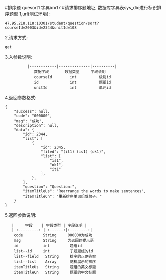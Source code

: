 #排序题  quesort1 字典id=17
#请求排序题地址, 数据库字典表sys_dic进行标识排序题型
1,url(测试环境): 

    47.95.218.118:10301/student/question/sort?courseId=2003&id=2344&unitId=108
    
2,请求方式: 

    get
    
3,入参数说明:

              |------------|--------------|----------|
                 数据字段       数据类型     字段说明
                 courseId        int          级别id
                 id              int          题组id
                 unitId          int          单元id
4,返回参数格式:

```
{
    "success": null,
    "code": "000000",
    "msg": "成功",
    "description": null,
    "data": {
        "id": 2344,
        "list": [
            {
                "id": 2345,
                "filed": "(it1) (is1) (ok1)",
                "list": [
                    "is1",
                    "ok1",
                    "it1"
                ],
            },
        ],
        "question": "Question:",
        "itemTitleUs": "Rearrange the words to make sentences",
        "itemTitleCn": "重新排序单词组成句子。"
    }
}
```
5,返回参数说明:
    
       |     字段    | 字段类型 | 字段说明 |
       | :---------: | :------:|:--------:|
        code         String     000000为成功
        msg          String     为返回的提示语
        id           int         题组id
        list--id     int         子题题组的id
        list--field   String     排序的正确答案
        list--list    Array      随机展示的排序
        itemTitleUs   String     题组的英文标题
        itemTitleCn   String     题组的中文标题
    
